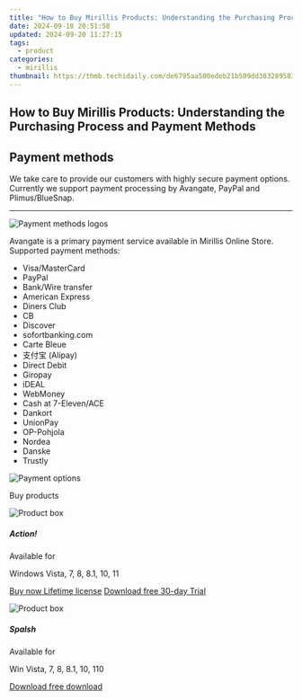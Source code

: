 ```yaml
---
title: "How to Buy Mirillis Products: Understanding the Purchasing Process and Payment Methods"
date: 2024-09-18 20:51:58
updated: 2024-09-20 11:27:15
tags:
  - product
categories:
  - mirillis
thumbnail: https://thmb.techidaily.com/de6795aa500edeb21b509dd38328958388c423fd6f106f3aad361adc4196159e.jpg
---
```


## How to Buy Mirillis Products: Understanding the Purchasing Process and Payment Methods

## Payment methods

We take care to provide our customers with highly secure payment options. Currently we support payment processing by Avangate, PayPal and Plimus/BlueSnap.

---

![Payment methods logos](https://mirillis.com/res/old/media/images/store/Payment_options_avangate.jpg) 

Avangate is a primary payment service available in Mirillis Online Store. Supported payment methods:

* Visa/MasterCard
* PayPal
* Bank/Wire transfer
* American Express
* Diners Club
* CB
* Discover
* sofortbanking.com
* Carte Bleue
* 支付宝 (Alipay)
* Direct Debit
* Giropay
* iDEAL
* WebMoney
* Cash at 7-Eleven/ACE
* Dankort
* UnionPay
* OP-Pohjola
* Nordea
* Danske
* Trustly

![Payment options](https://mirillis.com/res/old/media/images/store/Payment_options_03.jpg) 

Buy products

![Product box](https://mirillis.com/res/old/media/images/store/purchase_action_box.png) 

##### Action!

Available for

Windows Vista, 7, 8, 8.1, 10, 11

[Buy now Lifetime license](https://tools.techidaily.com/mirillis/products/) [Download free 30-day Trial](https://tools.techidaily.com/mirillis/products/) 

![Product box](https://mirillis.com/res/old/media/images/store/purchase_splash_box.png) 

##### Spalsh

Available for

Win Vista, 7, 8, 8.1, 10, 110

[Download free download](https://tools.techidaily.com/mirillis/products/)

<ins class="adsbygoogle"
     style="display:block"
     data-ad-format="autorelaxed"
     data-ad-client="ca-pub-7571918770474297"
     data-ad-slot="1223367746"></ins>



<ins class="adsbygoogle"
     style="display:block"
     data-ad-client="ca-pub-7571918770474297"
     data-ad-slot="8358498916"
     data-ad-format="auto"
     data-full-width-responsive="true"></ins>
